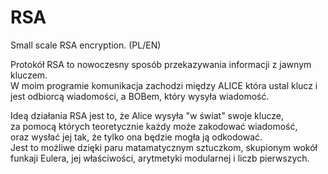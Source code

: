 # RSA
Small scale RSA encryption. (PL/EN)

Protokół RSA to nowoczesny sposób przekazywania informacji z jawnym kluczem.  
W moim programie komunikacja zachodzi między ALICE która ustal klucz i jest odbiorcą wiadomości, a BOBem, który wysyła wiadomość.

Ideą działania RSA jest to, że Alice wysyła "w świat" swoje klucze,  
za pomocą których teoretycznie każdy może zakodować wiadomość,  
oraz wysłać jej tak, że tylko ona będzie mogła ją odkodować.  
Jest to możliwe dzięki paru matamatycznym sztuczkom, skupionym wokół
funkaji Eulera, jej właściwości, arytmetyki modularnej i liczb pierwszych.  
